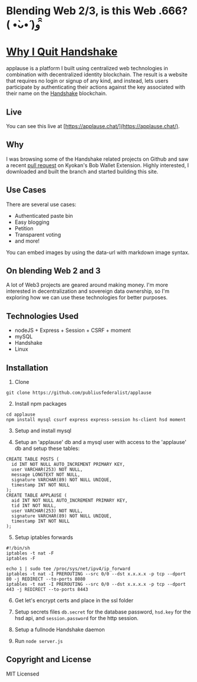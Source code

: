 # Blending Web 2/3, is this Web .666? ( •̀ᴗ•́ )و ̑̑

# [Why I Quit Handshake](https://github.com/publiusfederalist/why-i-quit-handshake)

applause is a platform I built using centralized web technologies in combination with decentralized identity blockchain. The result is a website that requires no login or signup of any kind, and instead, lets users participate by authenticating their actions against the key associated with their name on the [Handshake](https://handshake.org/) blockchain.

## Live

You can see this live at [https://applause.chat/](https://applause.chat/).

## Why

I was browsing some of the Handshake related projects on Github and saw a recent [pull request](https://github.com/kyokan/bob-extension/pull/15) on Kyokan's Bob Wallet Extension. Highly interested, I downloaded and built the branch and started building this site.

## Use Cases

There are several use cases:

- Authenticated paste bin
- Easy blogging
- Petition
- Transparent voting
- and more!

You can embed images by using the data-url with markdown image syntax.

## On blending Web 2 and 3

A lot of Web3 projects are geared around making money. I'm more interested in decentralization and sovereign data ownership, so I'm exploring how we can use these technologies for better purposes.

## Technologies Used

- nodeJS + Express + Session + CSRF + moment
- mySQL
- Handshake
- Linux

## Installation
1. Clone
```
git clone https://github.com/publiusfederalist/applause
```

2. Install npm packages
```
cd applause
npm install mysql csurf express express-session hs-client hsd moment
```

3. Setup and install mysql

4. Setup an 'applause' db and a mysql user with access to the 'applause' db and setup these tables:
```
CREATE TABLE POSTS (
  id INT NOT NULL AUTO_INCREMENT PRIMARY KEY,
  user VARCHAR(253) NOT NULL,
  message LONGTEXT NOT NULL,
  signature VARCHAR(89) NOT NULL UNIQUE,
  timestamp INT NOT NULL
);
CREATE TABLE APPLAUSE (
  aid INT NOT NULL AUTO_INCREMENT PRIMARY KEY,
  tid INT NOT NULL,
  user VARCHAR(253) NOT NULL,
  signature VARCHAR(89) NOT NULL UNIQUE,
  timestamp INT NOT NULL
);
```
5. Setup iptables forwards
```
#!/bin/sh
iptables -t nat -F
iptables -F

echo 1 | sudo tee /proc/sys/net/ipv4/ip_forward
iptables -t nat -I PREROUTING --src 0/0 --dst x.x.x.x -p tcp --dport 80 -j REDIRECT --to-ports 8080
iptables -t nat -I PREROUTING --src 0/0 --dst x.x.x.x -p tcp --dport 443 -j REDIRECT --to-ports 8443
```

6. Get let's encrypt certs and place in the ssl folder

7. Setup secrets files `db.secret` for the database password, `hsd.key` for the hsd api, and `session.password` for the http session.

8. Setup a fullnode Handshake daemon

9. Run `node server.js`

## Copyright and License

MIT Licensed

